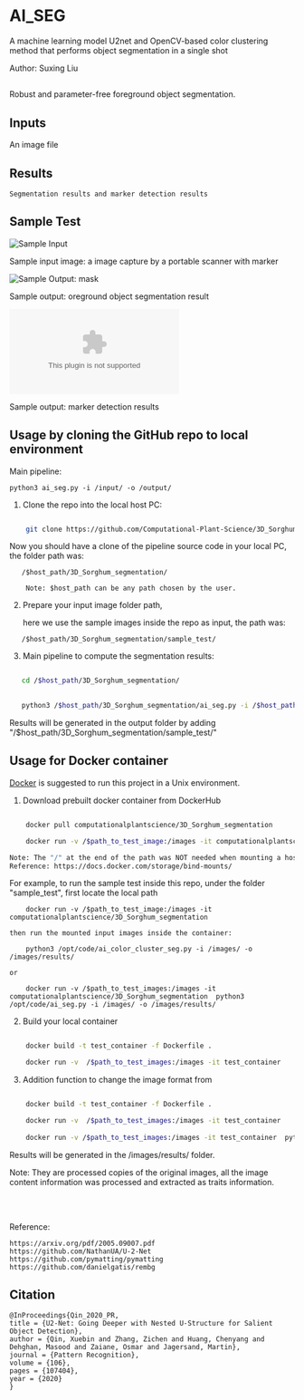 # AI_SEG

A machine learning model U2net and OpenCV-based color clustering method that performs object segmentation in a single shot

Author: Suxing Liu


##



Robust and parameter-free foreground object segmentation.



## Inputs 

   An image file 

## Results 

    Segmentation results and marker detection results


## Sample Test

![Sample Input](../main/sample_test/input.jpg)

Sample input image: a image capture by a portable scanner with marker


![Sample Output: mask](../main/sample_test/output.jpg)

Sample output: oreground object segmentation result

![Sample Output: mask](../main/sample_test/unit.xlsx)

Sample output: marker detection results



## Usage by cloning the  GitHub repo to local environment

Main pipeline: 

    python3 ai_seg.py -i /input/ -o /output/





1. Clone the repo into the local host PC:

```bash

    git clone https://github.com/Computational-Plant-Science/3D_Sorghum_segmentation.git

```

   Now you should have a clone of the pipeline source code in your local PC, the folder path was:
```
   /$host_path/3D_Sorghum_segmentation/
   
    Note: $host_path can be any path chosen by the user. 
```

2. Prepare your input image folder path,

   here we use the sample images inside the repo as input, the path was:
```
   /$host_path/3D_Sorghum_segmentation/sample_test/
```

3. Main pipeline to compute the segmentation results:

```bash

   cd /$host_path/3D_Sorghum_segmentation/

   
   python3 /$host_path/3D_Sorghum_segmentation/ai_seg.py -i /$host_path/3D_Sorghum_segmentation/sample_test/ -o /$host_path/3D_Sorghum_segmentation/sample_test/

```
Results will be generated in the output folder by adding "/$host_path/3D_Sorghum_segmentation/sample_test/"




## Usage for Docker container 


[Docker](https://www.docker.com/) is suggested to run this project in a Unix environment.

1. Download prebuilt docker container from DockerHub 

```bash

    docker pull computationalplantscience/3D_Sorghum_segmentation

    docker run -v /$path_to_test_image:/images -it computationalplantscience/3D_Sorghum_segmentation

Note: The "/" at the end of the path was NOT needed when mounting a host directory into a Docker container. Above command mount the local directory "/$path_to_test_image" inside the container path "/images"
Reference: https://docs.docker.com/storage/bind-mounts/
```

For example, to run the sample test inside this repo, under the folder "sample_test", first locate the local path 
```
    docker run -v /$path_to_test_image:/images -it computationalplantscience/3D_Sorghum_segmentation
```

    then run the mounted input images inside the container:
``` 
    python3 /opt/code/ai_color_cluster_seg.py -i /images/ -o /images/results/
```
    or 
```
    docker run -v /$path_to_test_images:/images -it computationalplantscience/3D_Sorghum_segmentation  python3 /opt/code/ai_seg.py -i /images/ -o /images/results/
```

2. Build your local container

```bash

    docker build -t test_container -f Dockerfile .

    docker run -v  /$path_to_test_images:/images -it test_container

```

3. Addition function to change the image format from 

```bash

    docker build -t test_container -f Dockerfile .

    docker run -v  /$path_to_test_images:/images -it test_container 
    
    docker run -v /$path_to_test_images:/images -it test_container  python3 /opt/code/ai_seg.py -i /images/ -o /images/results/

``` 



Results will be generated in the /images/results/ folder.

Note: They are processed copies of the original images, all the image content information was processed and extracted as traits information. 



<br/><br/> 




Reference:

    https://arxiv.org/pdf/2005.09007.pdf
    https://github.com/NathanUA/U-2-Net
    https://github.com/pymatting/pymatting
    https://github.com/danielgatis/rembg
    

## Citation
```
@InProceedings{Qin_2020_PR,
title = {U2-Net: Going Deeper with Nested U-Structure for Salient Object Detection},
author = {Qin, Xuebin and Zhang, Zichen and Huang, Chenyang and Dehghan, Masood and Zaiane, Osmar and Jagersand, Martin},
journal = {Pattern Recognition},
volume = {106},
pages = {107404},
year = {2020}
}
```
